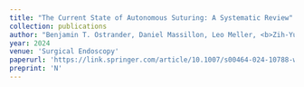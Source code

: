 ```yaml
---
title: "The Current State of Autonomous Suturing: A Systematic Review"
collection: publications
author: "Benjamin T. Ostrander, Daniel Massillon, Leo Meller, <b>Zih-Yun Chiu</b>, Michael C. Yip, Ryan K. Orosco"
year: 2024
venue: 'Surgical Endoscopy'
paperurl: 'https://link.springer.com/article/10.1007/s00464-024-10788-w'
preprint: 'N'
---
```

